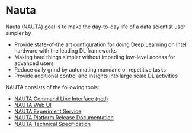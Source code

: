 # Nauta

Nauta (NAUTA) goal is to make the day-to-day life of a data scientist user simpler by
                                                        
* Provide state-of-the art configuration for doing Deep Learning on Intel hardware with the leading DL frameworks 
* Making hard things simpler without impeding low-level access for advanced users
* Reduce daily grind by automating mundane or repetitive tasks
* Provide additional control and insights into large scale DL activities

 
NAUTA consists of the following tools:
- [NAUTA Command Line Interface (nctl)](https://github.com/NervanaSystems/carbon-docs/blob/master/end-user-docs/user-guide/README.md)
- [NAUTA Web UI](https://github.com/NervanaSystems/carbon-docs/blob/master/technical-docs/webui/README.md)
- [NAUTA Experiment Service](https://github.com/NervanaSystems/carbon-docs/blob/master/technical-docs/architecture/experiment-service.md)
- [NAUTA Platform Release Documentation](https://github.com/NervanaSystems/carbon-docs/blob/master/end-user-docs/installation-and-configuration/README.md)
- [NAUTA Technical Specification](https://github.com/NervanaSystems/carbon-docs/blob/master/technical-docs/specification/README.md)
